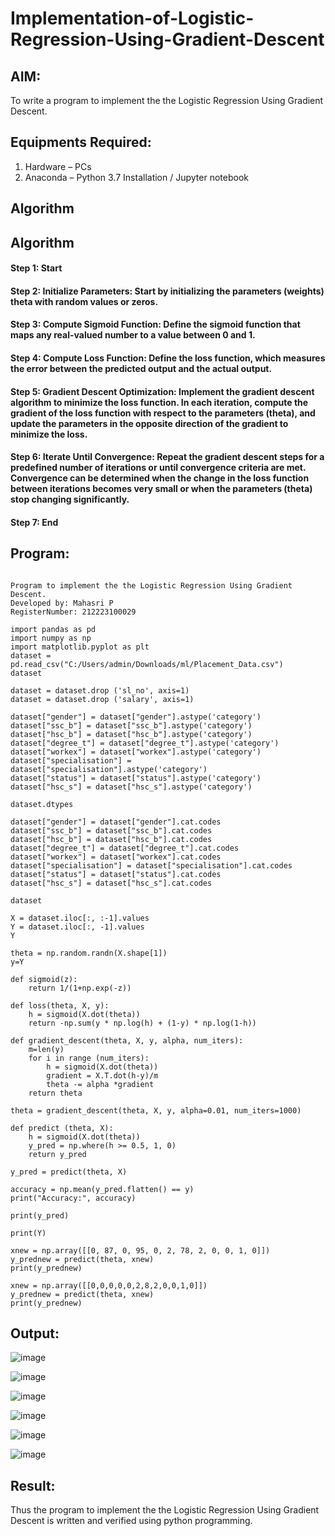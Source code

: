 # Implementation-of-Logistic-Regression-Using-Gradient-Descent

## AIM:
To write a program to implement the the Logistic Regression Using Gradient Descent.

## Equipments Required:
1. Hardware – PCs
2. Anaconda – Python 3.7 Installation / Jupyter notebook

## Algorithm
## Algorithm
#### Step 1: Start
#### Step 2: Initialize Parameters: Start by initializing the parameters (weights) theta with random values or zeros.
#### Step 3: Compute Sigmoid Function: Define the sigmoid function that maps any real-valued number to a value between 0 and 1.
#### Step 4: Compute Loss Function: Define the loss function, which measures the error between the predicted output and the actual output.
#### Step 5: Gradient Descent Optimization: Implement the gradient descent algorithm to minimize the loss function. In each iteration, compute the gradient of the loss function with respect to the parameters (theta), and update the parameters in the opposite direction of the gradient to minimize the loss.
#### Step 6: Iterate Until Convergence: Repeat the gradient descent steps for a predefined number of iterations or until convergence criteria are met. Convergence can be determined when the change in the loss function between iterations becomes very small or when the parameters (theta) stop changing significantly.
#### Step 7: End
## Program:
```

Program to implement the the Logistic Regression Using Gradient Descent.
Developed by: Mahasri P
RegisterNumber: 212223100029

```
```
import pandas as pd
import numpy as np
import matplotlib.pyplot as plt
dataset = pd.read_csv("C:/Users/admin/Downloads/ml/Placement_Data.csv")
dataset

dataset = dataset.drop ('sl_no', axis=1)
dataset = dataset.drop ('salary', axis=1)

dataset["gender"] = dataset["gender"].astype('category')
dataset["ssc_b"] = dataset["ssc_b"].astype('category')
dataset["hsc_b"] = dataset["hsc_b"].astype('category')
dataset["degree_t"] = dataset["degree_t"].astype('category')
dataset["workex"] = dataset["workex"].astype('category')
dataset["specialisation"] = dataset["specialisation"].astype('category')
dataset["status"] = dataset["status"].astype('category')
dataset["hsc_s"] = dataset["hsc_s"].astype('category')

dataset.dtypes

dataset["gender"] = dataset["gender"].cat.codes
dataset["ssc_b"] = dataset["ssc_b"].cat.codes
dataset["hsc_b"] = dataset["hsc_b"].cat.codes
dataset["degree_t"] = dataset["degree_t"].cat.codes
dataset["workex"] = dataset["workex"].cat.codes
dataset["specialisation"] = dataset["specialisation"].cat.codes
dataset["status"] = dataset["status"].cat.codes
dataset["hsc_s"] = dataset["hsc_s"].cat.codes

dataset

X = dataset.iloc[:, :-1].values
Y = dataset.iloc[:, -1].values
Y

theta = np.random.randn(X.shape[1])
y=Y

def sigmoid(z):
    return 1/(1+np.exp(-z))

def loss(theta, X, y):
    h = sigmoid(X.dot(theta))
    return -np.sum(y * np.log(h) + (1-y) * np.log(1-h))

def gradient_descent(theta, X, y, alpha, num_iters):
    m=len(y)
    for i in range (num_iters):
        h = sigmoid(X.dot(theta))
        gradient = X.T.dot(h-y)/m
        theta -= alpha *gradient
    return theta

theta = gradient_descent(theta, X, y, alpha=0.01, num_iters=1000)

def predict (theta, X):
    h = sigmoid(X.dot(theta))
    y_pred = np.where(h >= 0.5, 1, 0)
    return y_pred

y_pred = predict(theta, X)

accuracy = np.mean(y_pred.flatten() == y)
print("Accuracy:", accuracy)

print(y_pred)

print(Y)

xnew = np.array([[0, 87, 0, 95, 0, 2, 78, 2, 0, 0, 1, 0]])
y_prednew = predict(theta, xnew)
print(y_prednew)

xnew = np.array([[0,0,0,0,0,2,8,2,0,0,1,0]])
y_prednew = predict(theta, xnew)
print(y_prednew)
```

## Output:

![image](https://github.com/Sajetha13/-Implementation-of-Logistic-Regression-Using-Gradient-Descent/assets/138849316/487464d9-5c6a-43d2-95cf-09785244bce9)

![image](https://github.com/Sajetha13/-Implementation-of-Logistic-Regression-Using-Gradient-Descent/assets/138849316/02d7d733-e076-4c9d-bf4a-2b5dc66cc112)

![image](https://github.com/Sajetha13/-Implementation-of-Logistic-Regression-Using-Gradient-Descent/assets/138849316/4b0578b0-97b6-4be9-8298-2c99e3232d04)

![image](https://github.com/Sajetha13/-Implementation-of-Logistic-Regression-Using-Gradient-Descent/assets/138849316/537d5750-5fdd-4b4d-92b2-3b5d7e66c02c)

![image](https://github.com/Sajetha13/-Implementation-of-Logistic-Regression-Using-Gradient-Descent/assets/138849316/cc068f05-db27-48a0-9690-801a6cf33e4a)

![image](https://github.com/Sajetha13/-Implementation-of-Logistic-Regression-Using-Gradient-Descent/assets/138849316/47683fbf-7aec-44e0-ac5b-3d61fe983dd3)



## Result:
Thus the program to implement the the Logistic Regression Using Gradient Descent is written and verified using python programming.

